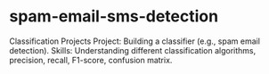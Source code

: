 # spam-email-sms-detection
Classification Projects Project: Building a classifier (e.g., spam email detection). Skills: Understanding different classification algorithms, precision, recall, F1-score, confusion matrix.
